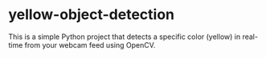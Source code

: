 # yellow-object-detection
This is a simple Python project that detects a specific color (yellow) in real-time from your webcam feed using OpenCV.
